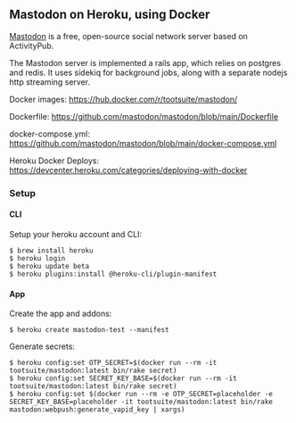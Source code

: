 ## Mastodon on Heroku, using Docker

[Mastodon](https://github.com/mastodon/mastodon) is a free, open-source social network server based on ActivityPub.

The Mastodon server is implemented a rails app, which relies on postgres and redis. It uses sidekiq for background jobs, along with a separate nodejs http streaming server.

Docker images: https://hub.docker.com/r/tootsuite/mastodon/

Dockerfile: https://github.com/mastodon/mastodon/blob/main/Dockerfile

docker-compose.yml: https://github.com/mastodon/mastodon/blob/main/docker-compose.yml

Heroku Docker Deploys: https://devcenter.heroku.com/categories/deploying-with-docker

### Setup

#### CLI

Setup your heroku account and CLI:

```
$ brew install heroku
$ heroku login
$ heroku update beta
$ heroku plugins:install @heroku-cli/plugin-manifest
```

#### App

Create the app and addons:

```
$ heroku create mastodon-test --manifest
```

Generate secrets:

```
$ heroku config:set OTP_SECRET=$(docker run --rm -it tootsuite/mastodon:latest bin/rake secret)
$ heroku config:set SECRET_KEY_BASE=$(docker run --rm -it tootsuite/mastodon:latest bin/rake secret)
$ heroku config:set $(docker run --rm -e OTP_SECRET=placeholder -e SECRET_KEY_BASE=placeholder -it tootsuite/mastodon:latest bin/rake mastodon:webpush:generate_vapid_key | xargs)
```

